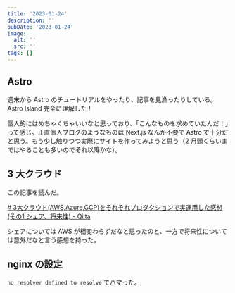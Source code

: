 ```yaml
---
title: '2023-01-24'
description: ''
pubDate: '2023-01-24'
image:
  alt: ''
  src: ''
tags: []
---
```


## Astro

週末から Astro のチュートリアルをやったり、記事を見漁ったりしている。Astro Island 完全に理解した！

個人的にはめちゃくちゃいいなと思っており、「こんなものを求めていたんだ！」って感じ。正直個人ブログのようなものは Next.js なんか不要で Astro で十分だと思う。もう少し触りつつ実際にサイトを作ってみようと思う（2 月頭くらいまではやることも多いのでそれ以降かな）。

## 3 大クラウド

この記事を読んだ。

[\# 3大クラウド\(AWS,Azure,GCP\)をそれぞれプロダクションで実運用した感想\(その1 シェア、将来性\) \- Qiita](https://qiita.com/lazy-kz/items/699ee26b7b6b89c6614d)

シェアについては AWS が相変わらずだなと思ったのと、一方で将来性については意外だなと言う感想を持った。

## nginx の設定

`no resolver defined to resolve` でハマった。
